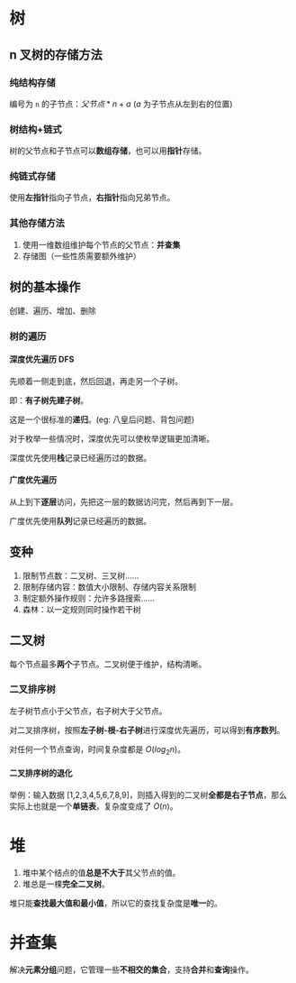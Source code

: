 # 树
## n 叉树的存储方法
### 纯结构存储
编号为 `n` 的子节点：$父节点 * n + a$ ($a$ 为子节点从左到右的位置)

### 树结构+链式
树的父节点和子节点可以**数组存储**，也可以用**指针**存储。

### 纯链式存储
使用**左指针**指向子节点，**右指针**指向兄弟节点。

### 其他存储方法
1. 使用一维数组维护每个节点的父节点：**并查集**
2. 存储图（一些性质需要额外维护）

## 树的基本操作
创建、遍历、增加、删除

### 树的遍历
#### 深度优先遍历 DFS
先顺着一侧走到底，然后回退，再走另一个子树。

即：**有子树先建子树**。

这是一个很标准的**递归**。(eg: 八皇后问题、背包问题)

对于枚举一些情况时，深度优先可以使枚举逻辑更加清晰。

深度优先使用**栈**记录已经遍历过的数据。

#### 广度优先遍历
从上到下**逐层**访问，先把这一层的数据访问完，然后再到下一层。

广度优先使用**队列**记录已经遍历的数据。

## 变种
1. 限制节点数：二叉树、三叉树……
2. 限制存储内容：数值大小限制、存储内容关系限制
3. 制定额外操作规则：允许多路搜索……
4. 森林：以一定规则同时操作若干树

## 二叉树
每个节点最多**两个**子节点。二叉树便于维护，结构清晰。

### 二叉排序树
左子树节点小于父节点，右子树大于父节点。

对二叉排序树，按照**左子树-根-右子树**进行深度优先遍历，可以得到**有序数列**。

对任何一个节点查询，时间复杂度都是 $O(log_2n)$。

#### 二叉排序树的退化
举例：输入数据 [1,2,3,4,5,6,7,8,9]，则插入得到的二叉树**全都是右子节点**，那么实际上也就是一个**单链表**，复杂度变成了 $O(n)$。

 
# 堆
1. 堆中某个结点的值**总是不大于**其父节点的值。
2. 堆总是一棵**完全二叉树**。

堆只能**查找最大值和最小值**，所以它的查找复杂度是**唯一**的。

# 并查集
解决**元素分组**问题，它管理一些**不相交的集合**，支持**合并**和**查询**操作。
